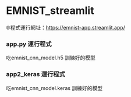 # EMNIST_streamlit
🌐程式運行網址：https://emnist-app.streamlit.app/

### app.py 運行程式  
吃emnist_cnn_model.h5 訓練好的模型

### app2_keras 運行程式  
吃emnist_cnn_model.keras 訓練好的模型
